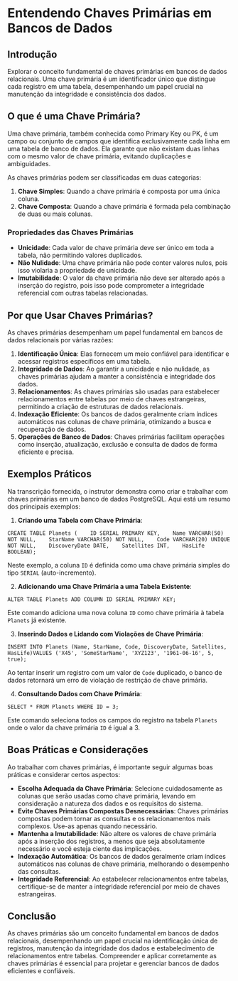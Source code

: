 <h1>Entendendo Chaves Primárias em Bancos de Dados</h1>

<h2>Introdução</h2>

<p>Explorar o conceito fundamental de chaves primárias em bancos de dados relacionais. Uma chave primária é um identificador único que distingue cada registro em uma tabela, desempenhando um papel crucial na manutenção da integridade e consistência dos dados.</p>

<h2>O que é uma Chave Primária?</h2>

<p>Uma chave primária, também conhecida como Primary Key ou PK, é um campo ou conjunto de campos que identifica exclusivamente cada linha em uma tabela de banco de dados. Ela garante que não existam duas linhas com o mesmo valor de chave primária, evitando duplicações e ambiguidades.</p>

<p>As chaves primárias podem ser classificadas em duas categorias:</p>

<ol>
    <li><strong>Chave Simples</strong>: Quando a chave primária é composta por uma única coluna.</li>
    <li><strong>Chave Composta</strong>: Quando a chave primária é formada pela combinação de duas ou mais colunas.</li>
</ol>

<h3>Propriedades das Chaves Primárias</h3>

<ul>
    <li><strong>Unicidade</strong>: Cada valor de chave primária deve ser único em toda a tabela, não permitindo valores duplicados.</li>
    <li><strong>Não Nulidade</strong>: Uma chave primária não pode conter valores nulos, pois isso violaria a propriedade de unicidade.</li>
    <li><strong>Imutabilidade</strong>: O valor da chave primária não deve ser alterado após a inserção do registro, pois isso pode comprometer a integridade referencial com outras tabelas relacionadas.</li>
</ul>

<h2>Por que Usar Chaves Primárias?</h2>

<p>As chaves primárias desempenham um papel fundamental em bancos de dados relacionais por várias razões:</p>

<ol>
    <li><strong>Identificação Única</strong>: Elas fornecem um meio confiável para identificar e acessar registros específicos em uma tabela.</li>
    <li><strong>Integridade de Dados</strong>: Ao garantir a unicidade e não nulidade, as chaves primárias ajudam a manter a consistência e integridade dos dados.</li>
    <li><strong>Relacionamentos</strong>: As chaves primárias são usadas para estabelecer relacionamentos entre tabelas por meio de chaves estrangeiras, permitindo a criação de estruturas de dados relacionais.</li>
    <li><strong>Indexação Eficiente</strong>: Os bancos de dados geralmente criam índices automáticos nas colunas de chave primária, otimizando a busca e recuperação de dados.</li>
    <li><strong>Operações de Banco de Dados</strong>: Chaves primárias facilitam operações como inserção, atualização, exclusão e consulta de dados de forma eficiente e precisa.</li>
</ol>

<h2>Exemplos Práticos</h2>

<p>Na transcrição fornecida, o instrutor demonstra como criar e trabalhar com chaves primárias em um banco de dados PostgreSQL. Aqui está um resumo dos principais exemplos:</p>

<ol>
    <li><strong>Criando uma Tabela com Chave Primária</strong>:</li>
</ol>

<pre><code class="language-sql">CREATE TABLE Planets (    ID SERIAL PRIMARY KEY,    Name VARCHAR(50) NOT NULL,    StarName VARCHAR(50) NOT NULL,    Code VARCHAR(20) UNIQUE NOT NULL,    DiscoveryDate DATE,    Satellites INT,    HasLife BOOLEAN);</code></pre>

<p>Neste exemplo, a coluna <code>ID</code> é definida como uma chave primária simples do tipo <code>SERIAL</code> (auto-incremento).</p>

<ol start="2">
    <li><strong>Adicionando uma Chave Primária a uma Tabela Existente</strong>:</li>
</ol>

<pre><code class="language-sql">ALTER TABLE Planets ADD COLUMN ID SERIAL PRIMARY KEY;</code></pre>

<p>Este comando adiciona uma nova coluna <code>ID</code> como chave primária à tabela <code>Planets</code> já existente.</p>

<ol start="3">
    <li><strong>Inserindo Dados e Lidando com Violações de Chave Primária</strong>:</li>
</ol>

<pre><code class="language-sql">INSERT INTO Planets (Name, StarName, Code, DiscoveryDate, Satellites, HasLife)VALUES ('X45', 'SomeStarName', 'XYZ123', '1961-06-16', 5, true);</code></pre>

<p>Ao tentar inserir um registro com um valor de <code>Code</code> duplicado, o banco de dados retornará um erro de violação de restrição de chave primária.</p>

<ol start="4">
    <li><strong>Consultando Dados com Chave Primária</strong>:</li>
</ol>

<pre><code class="language-sql">SELECT * FROM Planets WHERE ID = 3;</code></pre>

<p>Este comando seleciona todos os campos do registro na tabela <code>Planets</code> onde o valor da chave primária <code>ID</code> é igual a 3.</p>

<h2>Boas Práticas e Considerações</h2>

<p>Ao trabalhar com chaves primárias, é importante seguir algumas boas práticas e considerar certos aspectos:</p>

<ul>
    <li><strong>Escolha Adequada da Chave Primária</strong>: Selecione cuidadosamente as colunas que serão usadas como chave primária, levando em consideração a natureza dos dados e os requisitos do sistema.</li>
    <li><strong>Evite Chaves Primárias Compostas Desnecessárias</strong>: Chaves primárias compostas podem tornar as consultas e os relacionamentos mais complexos. Use-as apenas quando necessário.</li>
    <li><strong>Mantenha a Imutabilidade</strong>: Não altere os valores de chave primária após a inserção dos registros, a menos que seja absolutamente necessário e você esteja ciente das implicações.</li>
    <li><strong>Indexação Automática</strong>: Os bancos de dados geralmente criam índices automáticos nas colunas de chave primária, melhorando o desempenho das consultas.</li>
    <li><strong>Integridade Referencial</strong>: Ao estabelecer relacionamentos entre tabelas, certifique-se de manter a integridade referencial por meio de chaves estrangeiras.</li>
</ul>

<h2>Conclusão</h2>

<p>As chaves primárias são um conceito fundamental em bancos de dados relacionais, desempenhando um papel crucial na identificação única de registros, manutenção da integridade dos dados e estabelecimento de relacionamentos entre tabelas. Compreender e aplicar corretamente as chaves primárias é essencial para projetar e gerenciar bancos de dados eficientes e confiáveis.</p>